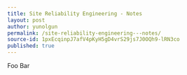```yaml
---
title: Site Reliability Engineering - Notes
layout: post
author: yunolgun
permalink: /site-reliability-engineering---notes/
source-id: 1pxEcqinpJ7afV4pKyH5gD4vrS29js7J0OQh9-lRN3co
published: true
---
```

Foo Bar

